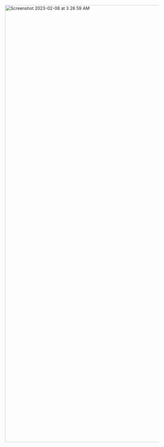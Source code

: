 
<img width="1433" alt="Screenshot 2023-02-08 at 3 26 59 AM" src="https://user-images.githubusercontent.com/112990571/217620088-c05f6803-b318-4e6e-91ff-456d60fd8691.png">
